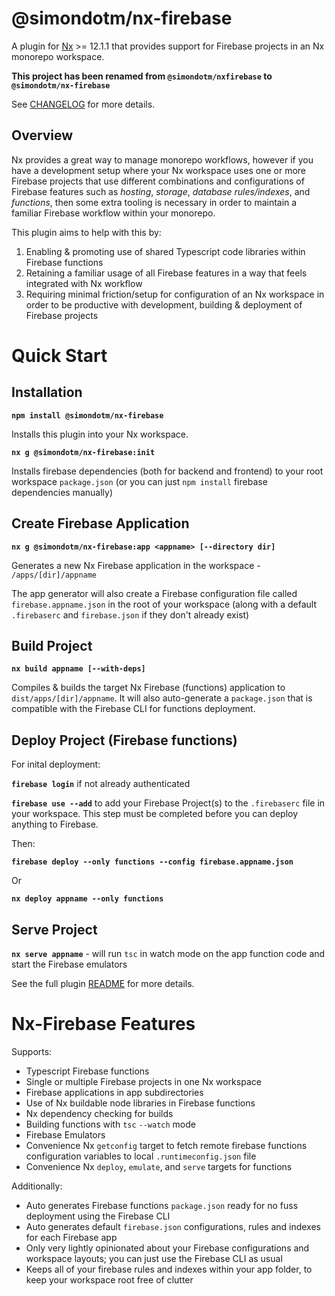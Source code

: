 # @simondotm/nx-firebase

A plugin for [Nx](https://nx.dev) >= 12.1.1 that provides support for Firebase projects in an Nx monorepo workspace.

**This project has been renamed from `@simondotm/nxfirebase` to `@simondotm/nx-firebase`**

See [CHANGELOG](https://github.com/simondotm/nx-firebase/blob/main/CHANGELOG.md) for more details. 

## Overview

Nx provides a great way to manage monorepo workflows, however if you have a development setup where your Nx workspace uses one or more Firebase projects that use different combinations and configurations of Firebase features such as _hosting_, _storage_, _database rules/indexes_, and _functions_, then some extra tooling is necessary in order to maintain a familiar Firebase workflow within your monorepo.

This plugin aims to help with this by:
1. Enabling & promoting use of shared Typescript code libraries within Firebase functions
2. Retaining a familiar usage of all Firebase features in a way that feels integrated with Nx workflow
3. Requiring minimal friction/setup for configuration of an Nx workspace in order to be productive with development, building & deployment of Firebase projects

# Quick Start

## Installation
**`npm install @simondotm/nx-firebase`**

Installs this plugin into your Nx workspace.


**`nx g @simondotm/nx-firebase:init`**

Installs firebase dependencies (both for backend and frontend) to your root workspace `package.json` (or you can just `npm install` firebase dependencies manually)

## Create Firebase Application

**`nx g @simondotm/nx-firebase:app <appname> [--directory dir]`**

Generates a new Nx Firebase application in the workspace - `/apps/[dir]/appname`

The app generator will also create a Firebase configuration file called `firebase.appname.json` in the root of your workspace (along with a default `.firebaserc` and `firebase.json` if they don't already exist)

## Build Project

**`nx build appname [--with-deps]`**

Compiles & builds the target Nx Firebase (functions) application to `dist/apps/[dir]/appname`. It will also auto-generate a `package.json` that is compatible with the Firebase CLI for functions deployment.

## Deploy Project (Firebase functions)

For inital deployment:

**`firebase login`** if not already authenticated

**`firebase use --add`** to add your Firebase Project(s) to the `.firebaserc` file in your workspace. This step must be completed before you can deploy anything to Firebase.

Then:

**`firebase deploy --only functions --config firebase.appname.json`**

Or

**`nx deploy appname --only functions`**


## Serve Project

**`nx serve appname`** - will run `tsc` in watch mode on the app function code and start the Firebase emulators

See the full plugin [README](https://github.com/simondotm/nx-firebase/blob/main/README.md) for more details.

# Nx-Firebase Features

Supports:
* Typescript Firebase functions
* Single or multiple Firebase projects in one Nx workspace
* Firebase applications in app subdirectories
* Use of Nx buildable node libraries in Firebase functions
* Nx dependency checking for builds
* Building functions with `tsc` `--watch` mode
* Firebase Emulators
* Convenience Nx `getconfig` target to fetch remote firebase functions configuration variables to local `.runtimeconfig.json` file
* Convenience Nx `deploy`, `emulate`, and `serve` targets for functions

Additionally:
* Auto generates Firebase functions `package.json` ready for no fuss deployment using the Firebase CLI
* Auto generates default `firebase.json` configurations, rules and indexes for each Firebase app
* Only very lightly opinionated about your Firebase configurations and workspace layouts; you can just use the Firebase CLI as usual
* Keeps all of your firebase rules and indexes within your app folder, to keep your workspace root free of clutter
